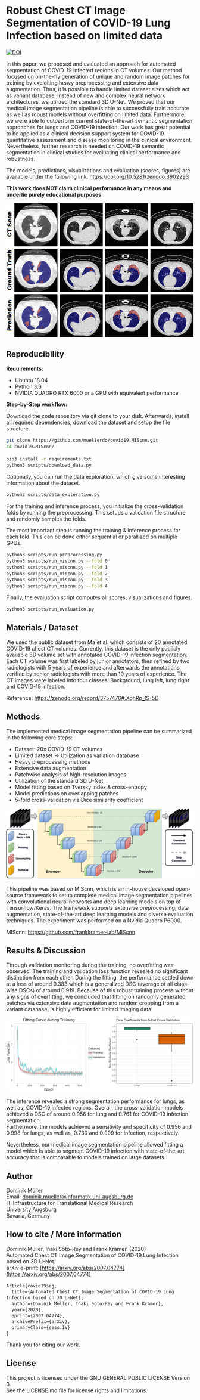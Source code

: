 # Robust Chest CT Image Segmentation of COVID-19 Lung Infection based on limited data

[![DOI](https://zenodo.org/badge/DOI/10.5281/zenodo.3902293.svg)](https://doi.org/10.5281/zenodo.3902293)

In this paper, we proposed and evaluated an approach for automated segmentation of COVID-19 infected regions in CT volumes. Our method focused on on-the-fly generation of unique and random image patches for training by exploiting heavy preprocessing and extensive data augmentation. Thus, it is possible to handle limited dataset sizes which act as variant database. Instead of new and complex neural network architectures, we utilized the standard 3D U-Net. We proved that our medical image segmentation pipeline is able to successfully train accurate as well as robust models without overfitting on limited data.
Furthermore, we were able to outperform current state-of-the-art semantic segmentation approaches for lungs and COVID-19 infection. Our work has great potential to be applied as a clinical decision support system for COVID-19 quantitative assessment and disease monitoring in the clinical environment. Nevertheless, further research is needed on COVID-19 semantic segmentation in clinical studies for evaluating clinical performance and robustness.

The models, predictions, visualizations and evaluation (scores, figures) are available under the following link: https://doi.org/10.5281/zenodo.3902293

**This work does NOT claim clinical performance in any means and underlie purely educational purposes.**

![segmentation](docs/pdVSgt.png)

## Reproducibility

**Requirements:**
- Ubuntu 18.04
- Python 3.6
- NVIDIA QUADRO RTX 6000 or a GPU with equivalent performance

**Step-by-Step workflow:**

Download the code repository via git clone to your disk. Afterwards, install all required dependencies, download the dataset and setup the file structure.

```sh
git clone https://github.com/muellerdo/covid19.MIScnn.git
cd covid19.MIScnn/

pip3 install -r requirements.txt
python3 scripts/download_data.py
```

Optionally, you can run the data exploration, which give some interesting information about the dataset.

```sh
python3 scripts/data_exploration.py
```

For the training and inference process, you initialize the cross-validation folds by running the preprocessing. This setups a validation file structure and randomly samples the folds.

The most important step is running the training & inference process for each fold. This can be done either sequential or parallized on multiple GPUs.

```sh
python3 scripts/run_preprocessing.py
python3 scripts/run_miscnn.py --fold 0
python3 scripts/run_miscnn.py --fold 1
python3 scripts/run_miscnn.py --fold 2
python3 scripts/run_miscnn.py --fold 3
python3 scripts/run_miscnn.py --fold 4
```

Finally, the evaluation script computes all scores, visualizations and figures.

```sh
python3 scripts/run_evaluation.py
```

## Materials / Dataset

We used the public dataset from Ma et al. which consists of 20 annotated COVID-19 chest CT volumes⁠. Currently, this dataset is the only publicly available 3D volume set with annotated COVID-19 infection segmentation⁠. Each CT volume was first labeled by junior annotators, then refined by two radiologists with 5 years of experience and afterwards the annotations verified by senior radiologists with more than 10 years of experience⁠. The CT images were labeled into four classes: Background, lung left, lung right and COVID-19 infection.

Reference: https://zenodo.org/record/3757476#.XqhRp_lS-5D

## Methods

The implemented medical image segmentation pipeline can be summarized in the following core steps:
- Dataset: 20x COVID-19 CT volumes
- Limited dataset → Utilization as variation database
- Heavy preprocessing methods
- Extensive data augmentation
- Patchwise analysis of high-resolution images
- Utilization of the standard 3D U-Net
- Model fitting based on Tversky index & cross-entropy
- Model predictions on overlapping patches
- 5-fold cross-validation via Dice similarity coefficient

![architecture](docs/COVID19_MISCNN.architecture.png)

This pipeline was based on MIScnn⁠, which is an in-house developed open-source framework to setup complete medical image segmentation pipelines with convolutional neural networks and deep learning models on top of Tensorflow/Keras⁠. The framework supports extensive preprocessing, data augmentation, state-of-the-art deep learning models and diverse evaluation techniques. The experiment was performed on a Nvidia Quadro P6000.

MIScnn: https://github.com/frankkramer-lab/MIScnn

## Results & Discussion

Through validation monitoring during the training,
no overfitting was observed. The training and validation
loss function revealed no significant distinction from each
other. During the fitting, the
performance settled down at a loss of around 0.383 which is
a generalized DSC (average of all class-wise DSCs) of
around 0.919. Because of this robust training process
without any signs of overfitting, we concluded that fitting
on randomly generated patches via extensive data
augmentation and random cropping from a variant database,
is highly efficient for limited imaging data.

![fitting_and_boxplot](docs/fitting_and_boxplot.png)

The inference revealed a strong segmentation performance for lungs, as well as, COVID-19 infected regions. Overall, the
cross-validation models achieved a DSC of around 0.956 for lung and 0.761 for COVID-19 infection segmentation.  
Furthermore, the models achieved a sensitivity and
specificity of 0.956 and 0.998 for lungs, as well as, 0.730
and 0.999 for infection, respectively.

Nevertheless, our medical image
segmentation pipeline allowed fitting a model which is able
to segment COVID-19 infection with state-of-the-art
accuracy that is comparable to models trained on large
datasets.

## Author

Dominik Müller  
Email: dominik.mueller@informatik.uni-augsburg.de  
IT-Infrastructure for Translational Medical Research  
University Augsburg  
Bavaria, Germany

## How to cite / More information

Dominik Müller, Iñaki Soto-Rey and Frank Kramer. (2020)   
Automated Chest CT Image Segmentation of COVID-19 Lung Infection based on 3D U-Net.  
arXiv e-print: [https://arxiv.org/abs/2007.04774](https://arxiv.org/abs/2007.04774)

```
Article{covid19seg,
  title={Automated Chest CT Image Segmentation of COVID-19 Lung Infection based on 3D U-Net},
  author={Dominik Müller, Iñaki Soto-Rey and Frank Kramer},
  year={2020},
  eprint={2007.04774},
  archivePrefix={arXiv},
  primaryClass={eess.IV}
}
```

Thank you for citing our work.

## License

This project is licensed under the GNU GENERAL PUBLIC LICENSE Version 3.  
See the LICENSE.md file for license rights and limitations.
